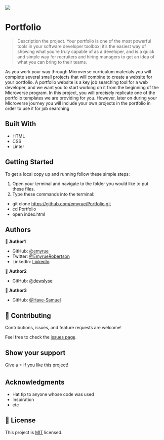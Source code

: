 ![](https://img.shields.io/badge/Microverse-blueviolet)

# Portfolio

> Description the project.
Your portfolio is one of the most powerful tools in your software developer toolbox; it’s the easiest way of showing what you’re truly capable of as a developer, and is a quick and simple way for recruiters and hiring managers to get an idea of what you can bring to their teams.

As you work your way through Microverse curriculum materials you will complete several small projects that will combine to create a website for your portfolio. A portfolio website is a key job searching tool for a web developer, and we want you to start working on it from the beginning of the Microverse program. In this project, you will precisely replicate one of the portfolio templates we are providing for you. However, later on during your Microverse journey you will include your own projects in the portfolio in order to use it for job searching.

## Built With

- HTML
- CSS
- Linter

## Getting Started

To get a local copy up and running follow these simple steps: 
1. Open your terminal and navigate to the folder you would like to put these files.
2. Type these commands into the terminal: 
 - git clone https://github.com/emyrue/Portfolio.git
 - cd Portfolio
 - open index.html

## Authors

👤 **Author1**

- GitHub: [@emyrue](https://github.com/emyrue)
- Twitter: [@EmyrueRobertson](https://twitter.com/EmyrueRobertson)
- LinkedIn: [LinkedIn](https://www.linkedin.com/in/emily-robertson-70a2bb22a/)

👤 **Author2**

- GitHub: [@dewslyse](https://github.com/dewslyse)

👤 **Author3**

- GitHub: [@Have-Samuel](https://github.com/Have-Samuel)

## 🤝 Contributing

Contributions, issues, and feature requests are welcome!

Feel free to check the [issues page](https://github.com/emyrue/HelloMicroverse2/issues).

## Show your support

Give a ⭐️ if you like this project!

## Acknowledgments

- Hat tip to anyone whose code was used
- Inspiration
- etc

## 📝 License

This project is [MIT](./MIT.md) licensed.